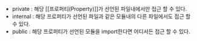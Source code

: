 
- private : 해당 [[프로퍼티(Property)]]가 선언된 파일내에서만 접근 할 수 있다.  
- internal : 해당 프로퍼티가 선언된 파일과 같은 모듈내의 다른 파일에서도 접근 할 수 있다.  
- public : 해당 프로퍼티가 선언된 모듈을 import한다면 어디서든 접근 할 수 있다.